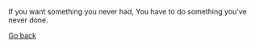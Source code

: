 If you want something you never had, You have to do something you've never done.

[Go back](../quote.md)